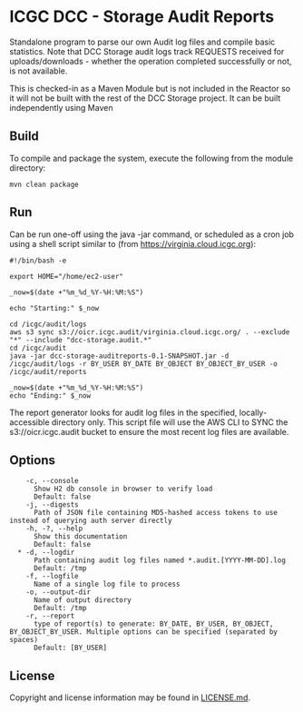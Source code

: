 # ICGC DCC - Storage Audit Reports

Standalone program to parse our own Audit log files and compile basic statistics. Note that DCC Storage audit logs track REQUESTS received for uploads/downloads - 
whether the operation completed successfully or not, is not available.  

This is checked-in as a Maven Module but is not included in the Reactor so it will not be built with the rest of the DCC Storage project. It can be built independently using Maven


## Build

To compile and package the system, execute the following from the module directory:

```shell
mvn clean package
```

## Run

Can be run one-off using the java -jar command, or scheduled as a cron job using a shell script similar to (from https://virginia.cloud.icgc.org):

```
#!/bin/bash -e

export HOME="/home/ec2-user"

_now=$(date +"%m_%d_%Y-%H:%M:%S")

echo "Starting:" $_now

cd /icgc/audit/logs
aws s3 sync s3://oicr.icgc.audit/virginia.cloud.icgc.org/ . --exclude "*" --include "dcc-storage.audit.*"
cd /icgc/audit
java -jar dcc-storage-auditreports-0.1-SNAPSHOT.jar -d /icgc/audit/logs -r BY_USER BY_DATE BY_OBJECT BY_OBJECT_BY_USER -o /icgc/audit/reports

_now=$(date +"%m_%d_%Y-%H:%M:%S")
echo "Ending:" $_now
```

The report generator looks for audit log files in the specified, locally-accessible directory only. This script file will use the AWS CLI to SYNC the s3://oicr.icgc.audit bucket to ensure
the most recent log files are available.

## Options
```
    -c, --console  
      Show H2 db console in browser to verify load  
      Default: false  
    -j, --digests  
      Path of JSON file containing MD5-hashed access tokens to use instead of querying auth server directly  
    -h, -?, --help  
      Show this documentation  
      Default: false  
  * -d, --logdir  
      Path containing audit log files named *.audit.[YYYY-MM-DD].log  
      Default: /tmp  
    -f, --logfile  
      Name of a single log file to process  
    -o, --output-dir  
      Name of output directory  
      Default: /tmp  
    -r, --report  
      type of report(s) to generate: BY_DATE, BY_USER, BY_OBJECT, BY_OBJECT_BY_USER. Multiple options can be specified (separated by spaces)  
      Default: [BY_USER]  
```
       
## License

Copyright and license information may be found in [LICENSE.md](LICENSE.md).

